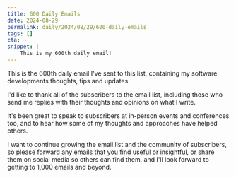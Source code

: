 ```yaml
---
title: 600 Daily Emails
date: 2024-08-29
permalink: daily/2024/08/29/600-daily-emails
tags: []
cta: ~
snippet: |
    This is my 600th daily email!
---
```


This is the 600th daily email I've sent to this list, containing my software developments thoughts, tips and updates.

I'd like to thank all of the subscribers to the email list, including those who send me replies with their thoughts and opinions on what I write.

It's been great to speak to subscribers at in-person events and conferences too, and to hear how some of my thoughts and approaches have helped others.

I want to continue growing the email list and the community of subscribers, so please forward any emails that you find useful or insightful, or share them on social media so others can find them, and I'll look forward to getting to 1,000 emails and beyond.
